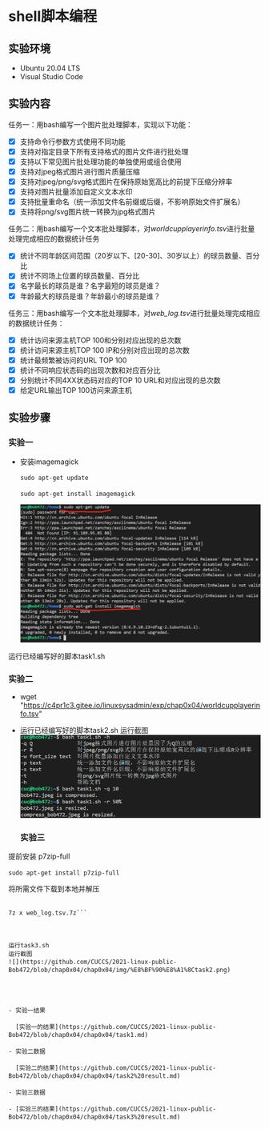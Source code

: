 # shell脚本编程

## 实验环境

- Ubuntu 20.04 LTS
- Visual Studio Code

## 实验内容
任务一：用bash编写一个图片批处理脚本，实现以下功能：

  - [x] 支持命令行参数方式使用不同功能
  - [x] 支持对指定目录下所有支持格式的图片文件进行批处理
  - [x] 支持以下常见图片批处理功能的单独使用或组合使用
  - [x] 支持对jpeg格式图片进行图片质量压缩
  - [x] 支持对jpeg/png/svg格式图片在保持原始宽高比的前提下压缩分辨率
  - [x] 支持对图片批量添加自定义文本水印
  - [x] 支持批量重命名（统一添加文件名前缀或后缀，不影响原始文件扩展名）
  - [x] 支持将png/svg图片统一转换为jpg格式图片

任务二：用bash编写一个文本批处理脚本，对*worldcupplayerinfo.tsv*进行批量处理完成相应的数据统计任务
  - [x] 统计不同年龄区间范围（20岁以下、[20-30]、30岁以上）的球员数量、百分比
  - [x] 统计不同场上位置的球员数量、百分比
  - [x] 名字最长的球员是谁？名字最短的球员是谁？
  - [x] 年龄最大的球员是谁？年龄最小的球员是谁？

任务三：用bash编写一个文本批处理脚本，对*web_log.tsv*进行批量处理完成相应的数据统计任务：
  - [x] 统计访问来源主机TOP 100和分别对应出现的总次数
  - [x] 统计访问来源主机TOP 100 IP和分别对应出现的总次数
  - [x] 统计最频繁被访问的URL TOP 100
  - [x] 统计不同响应状态码的出现次数和对应百分比
  - [x] 分别统计不同4XX状态码对应的TOP 10 URL和对应出现的总次数
  - [x] 给定URL输出TOP 100访问来源主机
## 实验步骤

### 实验一

- 安装imagemagick

  ```
  sudo apt-get update
  
  sudo apt-get install imagemagick
  ```



  ![](https://github.com/CUCCS/2021-linux-public-Bob472/blob/chap0x04/chap0x04/img/install%20imagemagick.png)


 运行已经编写好的脚本task1.sh
 
 

  ### 实验二

  

  

- wget "https://c4pr1c3.gitee.io/linuxsysadmin/exp/chap0x04/worldcupplayerinfo.tsv"

- 运行已经编写好的脚本task2.sh
运行截图
![](https://github.com/CUCCS/2021-linux-public-Bob472/blob/chap0x04/chap0x04/img/%E8%BF%90%E8%A1%8Ctask1.png)

  ### 实验三
提前安装 p7zip-full

```sudo apt-get install p7zip-full```

将所需文件下载到本地并解压

```wget "https://c4pr1c3.gitee.io/linuxsysadmin/exp/chap0x04/worldcupplayerinfo.tsv"

7z x web_log.tsv.7z```



运行task3.sh
运行截图
![](https://github.com/CUCCS/2021-linux-public-Bob472/blob/chap0x04/chap0x04/img/%E8%BF%90%E8%A1%8Ctask2.png)




- 实验一结果

  [实验一的结果](https://github.com/CUCCS/2021-linux-public-Bob472/blob/chap0x04/chap0x04/task1.md)

- 实验二数据

  [实验二的结果](https://github.com/CUCCS/2021-linux-public-Bob472/blob/chap0x04/chap0x04/task2%20result.md)

- 实验三数据

- [实验三的结果](https://github.com/CUCCS/2021-linux-public-Bob472/blob/chap0x04/chap0x04/task3%20result.md)
